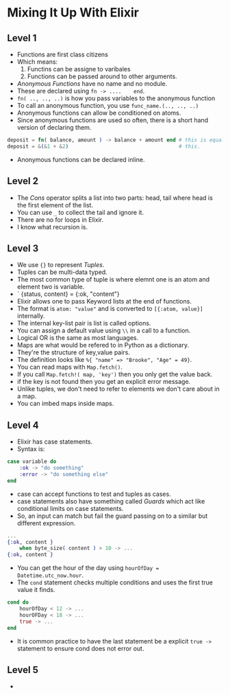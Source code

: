# Mixing It Up With Elixir
##


## Level 1
- Functions are first class citizens
- Which means:
	1. Functins can be assigne to varibales
	2. Functions can be passed around to other arguments.
- *Anonymous Functions* have no name and no module.
- These are declared using `fn -> ....    end`.
- `fn( .., .., ..)` is how you pass variables to the anonymous function
- To call an anonymous function, you use `func_name.(.., .., ..)`
- Anonymous functions can allow be conditioned on atoms.
- Since anonymous functions are used so often, there is a short hand version of declaring them.
```elixir
deposit = fn( balance, amount ) -> balance + amount end # this is equal to
deposit = &(&1 + &2)                                    # this.
```
- Anonymous functions can be declared inline.

## Level 2
- The *Cons* operator splits a list into two parts: head, tail where head is the first element of the list.
- You can use `_` to collect the tail and ignore it.
- There are no for loops in Elixir.
- I know what recursion is.

## Level 3
- We use `{}` to represent *Tuples*.
- Tuples can be multi-data typed.
- The most common type of tuple is where elemnt one is an atom and element two is variable.
- ` {status, content} = {:ok, "content"}
- Elixir allows one to pass Keyword lists at the end of functions.
- The format is `atom: "value"` and is converted to `[{:atom, value}]` internally.
- The internal key-list pair is list is called options.
- You can assign a default value using `\\` in a call to a function.
- Logical OR is the same as most languages.
- Maps are what would be refered to in Python as a dictionary.
- They're the structure of key,value pairs.
- The definition looks like `%{ "name" => "Brooke", "Age" = 49}`.
- You can read maps with `Map.fetch()`.
- If you call `Map.fetch!( map, 'key')` then you only get the value back.
- if the key is not found then you get an explicit error message.
- Unlike tuples, we don't need to refer to elements we don't care about in a map.
- You can imbed maps inside maps.

## Level 4
- Elixir has case statements.
- Syntax is:
```elixir
case variable do
	:ok -> "do something"
	:error -> "do something else"
end
```
- case can accept functions to test and tuples as cases.
- case statements also have something called *Guards* which act like conditional limits on case statements.
- So, an input can match but fail the guard passing on to a similar but different expression.
```elixir
...
{:ok, content }
	when byte_size( content ) > 10 -> ...
{:ok, content }
```
- You can get the hour of the day using `hourOfDay = Datetime.utc_now.hour`.
- The `cond` statement checks multiple conditions and uses the first true value it finds.
```elixir
cond do
	hourOfDay < 12 -> ...
	hourOFDay < 18 -> ...
	true -> ...
end
```
- It is common practice to have the last statement be a explicit `true ->` statement to ensure cond does not error out.

## Level 5
- 